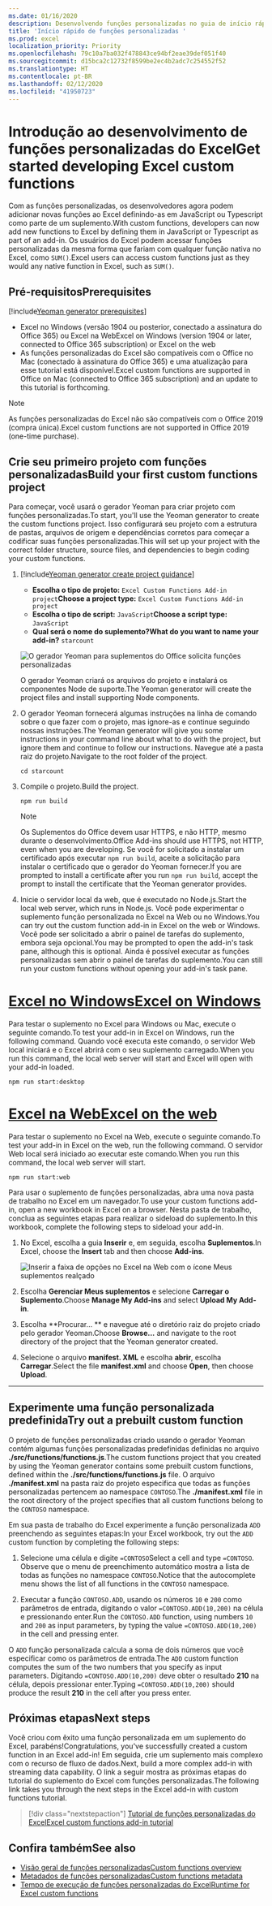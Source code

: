```yaml
---
ms.date: 01/16/2020
description: Desenvolvendo funções personalizadas no guia de início rápido do Excel.
title: 'Início rápido de funções personalizadas '
ms.prod: excel
localization_priority: Priority
ms.openlocfilehash: 79c10a7ba032f478843ce94bf2eae39def051f40
ms.sourcegitcommit: d15bca2c12732f8599be2ec4b2adc7c254552f52
ms.translationtype: HT
ms.contentlocale: pt-BR
ms.lasthandoff: 02/12/2020
ms.locfileid: "41950723"
---
```

# <a name="get-started-developing-excel-custom-functions"></a><span data-ttu-id="9b0fa-103">Introdução ao desenvolvimento de funções personalizadas do Excel</span><span class="sxs-lookup"><span data-stu-id="9b0fa-103">Get started developing Excel custom functions</span></span>

<span data-ttu-id="9b0fa-104">Com as funções personalizadas, os desenvolvedores agora podem adicionar novas funções ao Excel definindo-as em JavaScript ou Typescript como parte de um suplemento.</span><span class="sxs-lookup"><span data-stu-id="9b0fa-104">With custom functions, developers can now add new functions to Excel by defining them in JavaScript or Typescript as part of an add-in.</span></span> <span data-ttu-id="9b0fa-105">Os usuários do Excel podem acessar funções personalizadas da mesma forma que fariam com qualquer função nativa no Excel, como `SUM()`.</span><span class="sxs-lookup"><span data-stu-id="9b0fa-105">Excel users can access custom functions just as they would any native function in Excel, such as `SUM()`.</span></span>

## <a name="prerequisites"></a><span data-ttu-id="9b0fa-106">Pré-requisitos</span><span class="sxs-lookup"><span data-stu-id="9b0fa-106">Prerequisites</span></span>

[!include[Yeoman generator prerequisites](../includes/quickstart-yo-prerequisites.md)]

* <span data-ttu-id="9b0fa-107">Excel no Windows (versão 1904 ou posterior, conectado a assinatura do Office 365) ou Excel na Web</span><span class="sxs-lookup"><span data-stu-id="9b0fa-107">Excel on Windows (version 1904 or later, connected to Office 365 subscription) or Excel on the web</span></span>
* <span data-ttu-id="9b0fa-108">As funções personalizadas do Excel são compatíveis com o Office no Mac (conectado à assinatura do Office 365) e uma atualização para esse tutorial está disponível.</span><span class="sxs-lookup"><span data-stu-id="9b0fa-108">Excel custom functions are supported in Office on Mac (connected to Office 365 subscription) and an update to this tutorial is forthcoming.</span></span>

>[!NOTE]
><span data-ttu-id="9b0fa-109">As funções personalizadas do Excel não são compatíveis com o Office 2019 (compra única).</span><span class="sxs-lookup"><span data-stu-id="9b0fa-109">Excel custom functions are not supported in Office 2019 (one-time purchase).</span></span>

## <a name="build-your-first-custom-functions-project"></a><span data-ttu-id="9b0fa-110">Crie seu primeiro projeto com funções personalizadas</span><span class="sxs-lookup"><span data-stu-id="9b0fa-110">Build your first custom functions project</span></span>

<span data-ttu-id="9b0fa-111">Para começar, você usará o gerador Yeoman para criar projeto com funções personalizadas.</span><span class="sxs-lookup"><span data-stu-id="9b0fa-111">To start, you'll use the Yeoman generator to create the custom functions project.</span></span> <span data-ttu-id="9b0fa-112">Isso configurará seu projeto com a estrutura de pastas, arquivos de origem e dependências corretos para começar a codificar suas funções personalizadas.</span><span class="sxs-lookup"><span data-stu-id="9b0fa-112">This will set up your project with the correct folder structure, source files, and dependencies to begin coding your custom functions.</span></span>

1. [!include[Yeoman generator create project guidance](../includes/yo-office-command-guidance.md)]

    - <span data-ttu-id="9b0fa-113">**Escolha o tipo de projeto:** `Excel Custom Functions Add-in project`</span><span class="sxs-lookup"><span data-stu-id="9b0fa-113">**Choose a project type:** `Excel Custom Functions Add-in project`</span></span>
    - <span data-ttu-id="9b0fa-114">**Escolha o tipo de script:** `JavaScript`</span><span class="sxs-lookup"><span data-stu-id="9b0fa-114">**Choose a script type:** `JavaScript`</span></span>
    - <span data-ttu-id="9b0fa-115">**Qual será o nome do suplemento?**</span><span class="sxs-lookup"><span data-stu-id="9b0fa-115">**What do you want to name your add-in?**</span></span> `starcount`

    ![O gerador Yeoman para suplementos do Office solicita funções personalizadas](../images/starcountPrompt.png)

    <span data-ttu-id="9b0fa-117">O gerador Yeoman criará os arquivos do projeto e instalará os componentes Node de suporte.</span><span class="sxs-lookup"><span data-stu-id="9b0fa-117">The Yeoman generator will create the project files and install supporting Node components.</span></span>

2. <span data-ttu-id="9b0fa-118">O gerador Yeoman fornecerá algumas instruções na linha de comando sobre o que fazer com o projeto, mas ignore-as e continue seguindo nossas instruções.</span><span class="sxs-lookup"><span data-stu-id="9b0fa-118">The Yeoman generator will give you some instructions in your command line about what to do with the project, but ignore them and continue to follow our instructions.</span></span> <span data-ttu-id="9b0fa-119">Navegue até a pasta raiz do projeto.</span><span class="sxs-lookup"><span data-stu-id="9b0fa-119">Navigate to the root folder of the project.</span></span>

    ```command&nbsp;line
    cd starcount
    ```

3. <span data-ttu-id="9b0fa-120">Compile o projeto.</span><span class="sxs-lookup"><span data-stu-id="9b0fa-120">Build the project.</span></span> 

    ```command&nbsp;line
    npm run build
    ```

    > [!NOTE]
    > <span data-ttu-id="9b0fa-121">Os Suplementos do Office devem usar HTTPS, e não HTTP, mesmo durante o desenvolvimento.</span><span class="sxs-lookup"><span data-stu-id="9b0fa-121">Office Add-ins should use HTTPS, not HTTP, even when you are developing.</span></span> <span data-ttu-id="9b0fa-122">Se você for solicitado a instalar um certificado após executar `npm run build`, aceite a solicitação para instalar o certificado que o gerador do Yeoman fornecer.</span><span class="sxs-lookup"><span data-stu-id="9b0fa-122">If you are prompted to install a certificate after you run `npm run build`, accept the prompt to install the certificate that the Yeoman generator provides.</span></span>

4. <span data-ttu-id="9b0fa-123">Inicie o servidor local da web, que é executado no Node.js.</span><span class="sxs-lookup"><span data-stu-id="9b0fa-123">Start the local web server, which runs in Node.js.</span></span> <span data-ttu-id="9b0fa-124">Você pode experimentar o suplemento função personalizada no Excel na Web ou no Windows.</span><span class="sxs-lookup"><span data-stu-id="9b0fa-124">You can try out the custom function add-in in Excel on the web or Windows.</span></span> <span data-ttu-id="9b0fa-125">Você pode ser solicitado a abrir o painel de tarefas do suplemento, embora seja opcional.</span><span class="sxs-lookup"><span data-stu-id="9b0fa-125">You may be prompted to open the add-in's task pane, although this is optional.</span></span> <span data-ttu-id="9b0fa-126">Ainda é possível executar as funções personalizadas sem abrir o painel de tarefas do suplemento.</span><span class="sxs-lookup"><span data-stu-id="9b0fa-126">You can still run your custom functions without opening your add-in's task pane.</span></span>

# <a name="excel-on-windowstabexcel-windows"></a>[<span data-ttu-id="9b0fa-127">Excel no Windows</span><span class="sxs-lookup"><span data-stu-id="9b0fa-127">Excel on Windows</span></span>](#tab/excel-windows)

<span data-ttu-id="9b0fa-128">Para testar o suplemento no Excel para Windows ou Mac, execute o seguinte comando.</span><span class="sxs-lookup"><span data-stu-id="9b0fa-128">To test your add-in in Excel on Windows, run the following command.</span></span> <span data-ttu-id="9b0fa-129">Quando você executa este comando, o servidor Web local iniciará e o Excel abrirá com o seu suplemento carregado.</span><span class="sxs-lookup"><span data-stu-id="9b0fa-129">When you run this command, the local web server will start and Excel will open with your add-in loaded.</span></span>

```command&nbsp;line
npm run start:desktop
```

# <a name="excel-on-the-webtabexcel-online"></a>[<span data-ttu-id="9b0fa-130">Excel na Web</span><span class="sxs-lookup"><span data-stu-id="9b0fa-130">Excel on the web</span></span>](#tab/excel-online)

<span data-ttu-id="9b0fa-131">Para testar o suplemento no Excel na Web, execute o seguinte comando.</span><span class="sxs-lookup"><span data-stu-id="9b0fa-131">To test your add-in in Excel on the web, run the following command.</span></span> <span data-ttu-id="9b0fa-132">O servidor Web local será iniciado ao executar este comando.</span><span class="sxs-lookup"><span data-stu-id="9b0fa-132">When you run this command, the local web server will start.</span></span>

```command&nbsp;line
npm run start:web
```

<span data-ttu-id="9b0fa-133">Para usar o suplemento de funções personalizadas, abra uma nova pasta de trabalho no Excel em um navegador.</span><span class="sxs-lookup"><span data-stu-id="9b0fa-133">To use your custom functions add-in, open a new workbook in Excel on a browser.</span></span> <span data-ttu-id="9b0fa-134">Nesta pasta de trabalho, conclua as seguintes etapas para realizar o sideload do suplemento.</span><span class="sxs-lookup"><span data-stu-id="9b0fa-134">In this workbook, complete the following steps to sideload your add-in.</span></span>

1. <span data-ttu-id="9b0fa-135">No Excel, escolha a guia **Inserir** e, em seguida, escolha **Suplementos**.</span><span class="sxs-lookup"><span data-stu-id="9b0fa-135">In Excel, choose the **Insert** tab and then choose **Add-ins**.</span></span>

   ![Inserir a faixa de opções no Excel na Web com o ícone Meus suplementos realçado](../images/excel-cf-online-register-add-in-1.png)
   
2. <span data-ttu-id="9b0fa-137">Escolha **Gerenciar Meus suplementos** e selecione **Carregar o Suplemento**.</span><span class="sxs-lookup"><span data-stu-id="9b0fa-137">Choose **Manage My Add-ins** and select **Upload My Add-in**.</span></span>

3. <span data-ttu-id="9b0fa-138">Escolha \*\*Procurar... \*\* e navegue até o diretório raiz do projeto criado pelo gerador Yeoman.</span><span class="sxs-lookup"><span data-stu-id="9b0fa-138">Choose **Browse...** and navigate to the root directory of the project that the Yeoman generator created.</span></span>

4. <span data-ttu-id="9b0fa-139">Selecione o arquivo **manifest. XML** e escolha **abrir**, escolha **Carregar**.</span><span class="sxs-lookup"><span data-stu-id="9b0fa-139">Select the file **manifest.xml** and choose **Open**, then choose **Upload**.</span></span>

---

## <a name="try-out-a-prebuilt-custom-function"></a><span data-ttu-id="9b0fa-140">Experimente uma função personalizada predefinida</span><span class="sxs-lookup"><span data-stu-id="9b0fa-140">Try out a prebuilt custom function</span></span>

<span data-ttu-id="9b0fa-141">O projeto de funções personalizadas criado usando o gerador Yeoman contém algumas funções personalizadas predefinidas definidas no arquivo **./src/functions/functions.js**.</span><span class="sxs-lookup"><span data-stu-id="9b0fa-141">The custom functions project that you created by using the Yeoman generator contains some prebuilt custom functions, defined within the **./src/functions/functions.js** file.</span></span> <span data-ttu-id="9b0fa-142">O arquivo **./manifest.xml** na pasta raiz do projeto especifica que todas as funções personalizadas pertencem ao namespace `CONTOSO`.</span><span class="sxs-lookup"><span data-stu-id="9b0fa-142">The **./manifest.xml** file in the root directory of the project specifies that all custom functions belong to the `CONTOSO` namespace.</span></span>

<span data-ttu-id="9b0fa-143">Em sua pasta de trabalho do Excel experimente a função personalizada `ADD` preenchendo as seguintes etapas:</span><span class="sxs-lookup"><span data-stu-id="9b0fa-143">In your Excel workbook, try out the `ADD` custom function by completing the following steps:</span></span>

1. <span data-ttu-id="9b0fa-144">Selecione uma célula e digite `=CONTOSO`</span><span class="sxs-lookup"><span data-stu-id="9b0fa-144">Select a cell and type `=CONTOSO`.</span></span> <span data-ttu-id="9b0fa-145">Observe que o menu de preenchimento automático mostra a lista de todas as funções no namespace `CONTOSO`.</span><span class="sxs-lookup"><span data-stu-id="9b0fa-145">Notice that the autocomplete menu shows the list of all functions in the `CONTOSO` namespace.</span></span>

2. <span data-ttu-id="9b0fa-146">Executar a função `CONTOSO.ADD`, usando os números `10` e `200` como parâmetros de entrada, digitando o valor `=CONTOSO.ADD(10,200)` na célula e pressionando enter.</span><span class="sxs-lookup"><span data-stu-id="9b0fa-146">Run the `CONTOSO.ADD` function, using numbers `10` and `200` as input parameters, by typing the value `=CONTOSO.ADD(10,200)` in the cell and pressing enter.</span></span>

<span data-ttu-id="9b0fa-147">O `ADD` função personalizada calcula a soma de dois números que você especificar como os parâmetros de entrada.</span><span class="sxs-lookup"><span data-stu-id="9b0fa-147">The `ADD` custom function computes the sum of the two numbers that you specify as input parameters.</span></span> <span data-ttu-id="9b0fa-148">Digitando `=CONTOSO.ADD(10,200)` deve obter o resultado **210** na célula, depois pressionar enter.</span><span class="sxs-lookup"><span data-stu-id="9b0fa-148">Typing `=CONTOSO.ADD(10,200)` should produce the result **210** in the cell after you press enter.</span></span>

## <a name="next-steps"></a><span data-ttu-id="9b0fa-149">Próximas etapas</span><span class="sxs-lookup"><span data-stu-id="9b0fa-149">Next steps</span></span>

<span data-ttu-id="9b0fa-150">Você criou com êxito uma função personalizada em um suplemento do Excel, parabéns!</span><span class="sxs-lookup"><span data-stu-id="9b0fa-150">Congratulations, you've successfully created a custom function in an Excel add-in!</span></span> <span data-ttu-id="9b0fa-151">Em seguida, crie um suplemento mais complexo com o recurso de fluxo de dados.</span><span class="sxs-lookup"><span data-stu-id="9b0fa-151">Next, build a more complex add-in with streaming data capability.</span></span> <span data-ttu-id="9b0fa-152">O link a seguir mostra as próximas etapas do tutorial do suplemento do Excel com funções personalizadas.</span><span class="sxs-lookup"><span data-stu-id="9b0fa-152">The following link takes you through the next steps in the Excel add-in with custom functions tutorial.</span></span>

> [!div class="nextstepaction"]
> [<span data-ttu-id="9b0fa-153">Tutorial de funções personalizadas do Excel</span><span class="sxs-lookup"><span data-stu-id="9b0fa-153">Excel custom functions add-in tutorial</span></span>](../tutorials/excel-tutorial-create-custom-functions.md#create-a-custom-function-that-requests-data-from-the-web
)

## <a name="see-also"></a><span data-ttu-id="9b0fa-154">Confira também</span><span class="sxs-lookup"><span data-stu-id="9b0fa-154">See also</span></span>

* [<span data-ttu-id="9b0fa-155">Visão geral de funções personalizadas</span><span class="sxs-lookup"><span data-stu-id="9b0fa-155">Custom functions overview</span></span>](../excel/custom-functions-overview.md)
* [<span data-ttu-id="9b0fa-156">Metadados de funções personalizadas</span><span class="sxs-lookup"><span data-stu-id="9b0fa-156">Custom functions metadata</span></span>](../excel/custom-functions-json.md)
* [<span data-ttu-id="9b0fa-157">Tempo de execução de funções personalizadas do Excel</span><span class="sxs-lookup"><span data-stu-id="9b0fa-157">Runtime for Excel custom functions</span></span>](../excel/custom-functions-runtime.md)